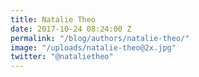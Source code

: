 ```yaml
---
title: Natalie Theo
date: 2017-10-24 08:24:00 Z
permalink: "/blog/authors/natalie-theo/"
image: "/uploads/natalie-theo@2x.jpg"
twitter: "@natalietheo"
---
```


